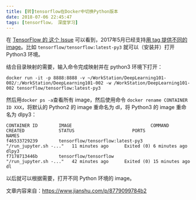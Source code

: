 ```yaml
---
title: [转]tensorflow在Docker中切换Python版本
date: 2018-07-06 22:45:47
tags: [tensorflow， 深度学习]
---
```


在 [TensorFlow 的 这个 Issue](https://link.jianshu.com?t=https%3A%2F%2Fgithub.com%2Ftensorflow%2Ftensorflow%2Fissues%2F10179) 可以看到，2017年5月已经支持[用 tag 提供不同的 image](https://link.jianshu.com?t=https%3A%2F%2Fhub.docker.com%2Fr%2Ftensorflow%2Ftensorflow%2Ftags%2F)。比如 `tensorflow/tensorflow:latest-py3` 就可以（安装并）打开 Python3 环境。

结合目录映射的需要，输入命令完成映射并在 python3 环境下打开：

<!-- more--> 	

```
docker run -it -p 8888:8888 -v ~/WorkStation/DeepLearning101-002/:/WorkStation/DeepLearning101-002 -w /WorkStation/DeepLearning101-002 tensorflow/tensorflow:latest-py3
```

然后用`docker ps -a`查看所有 image，然后使用命令 `docker rename CONTAINER ID XXX`，将默认的 Python2 的 image 重命名为 dl，将 Python3 的 image 重命名为 dlpy3：

```
CONTAINER ID        IMAGE                              COMMAND                  CREATED             STATUS                      PORTS               NAMES
f46533729239        tensorflow/tensorflow:latest-py3   "/run_jupyter.sh -..."   11 minutes ago      Exited (0) 6 minutes ago                        dlpy3
f7178713446b        tensorflow/tensorflow              "/run_jupyter.sh -..."   42 minutes ago      Exited (0) 15 minutes ago                       dl
```

以后就可以根据需要，打开不同 Python 环境的 image。

文章内容来自：https://www.jianshu.com/p/8779099784b2

 